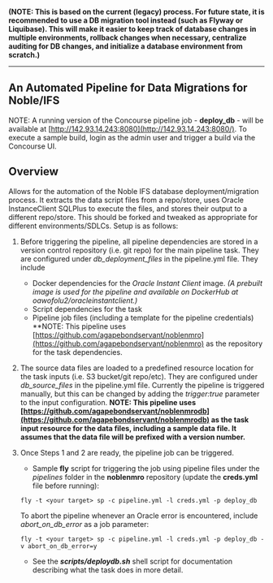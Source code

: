 **(NOTE: This is based on the current (legacy) process. For future state, it is recommended to use a DB migration tool instead (such as Flyway or Liquibase). This will make it easier to keep track of database changes in multiple environments, rollback changes when necessary, centralize auditing for DB changes, and initialize a database environment from scratch.)**
_______________


## An Automated Pipeline for Data Migrations for Noble/IFS
NOTE: A running version of the Concourse pipeline job - **deploy_db** - will be available at [http://142.93.14.243:8080](http://142.93.14.243:8080/). To execute a sample build, login as the admin user and trigger a build via the Concourse UI.

## Overview
Allows for the automation of the Noble IFS database deployment/migration process. It extracts the data script files from a repo/store, uses Oracle InstanceClient SQLPlus to execute the files, and stores their output to a different repo/store. 
This should be forked and tweaked as appropriate for different environments/SDLCs. Setup is as follows:

 1. Before triggering the pipeline, all pipeline dependencies are stored in a version control repository (i.e. git repo) for the main pipeline task. They are configured under *db_deployment_files* in the pipeline.yml file. They include 
     - Docker dependencies for the *Oracle Instant Client* image. *(A prebuilt image is used for the pipeline and available on DockerHub at oawofolu2/oracleinstantclient.)*
     - Script dependencies for the task
     - Pipeline job files (including a template for the pipeline credentials)
 **NOTE: This pipeline uses [https://github.com/agapebondservant/noblenmro](https://github.com/agapebondservant/noblenmro) as the repository for the task dependencies.
 
 2. The source data files are loaded to a predefined resource location for the task inputs (i.e. S3 bucket/git repo/etc). They are configured under *db_source_files* in the pipeline.yml file. Currently the pipeline is triggered manually, but this can be changed by adding the *trigger:true* parameter to the input configuration.
**NOTE: This pipeline uses [https://github.com/agapebondservant/noblenmrodb](https://github.com/agapebondservant/noblenmrodb) as the task input resource for the data files, including a sample data file. It assumes that the data file will be prefixed with a version number.**

 3. Once Steps 1 and 2 are ready, the pipeline job can be triggered. 
     - Sample **fly** script for triggering the job using pipeline files under the *pipelines* folder in the **noblenmro** repository (update the **creds.yml** file before running):
     ```
     fly -t <your target> sp -c pipeline.yml -l creds.yml -p deploy_db
    ``` 
      To abort the pipeline whenever an Oracle error is encountered, include *abort_on_db_error* as a job parameter:
      ```
      fly -t <your target> sp -c pipeline.yml -l creds.yml -p deploy_db -v abort_on_db_error=y
     ```
     - See the ***scripts/deploydb.sh*** shell script for documentation describing what the task does in more detail. 

